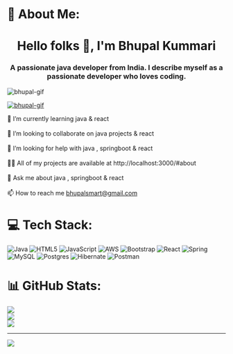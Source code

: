 # 💫 About Me:
<h1 align="center">Hello folks 👋, I'm Bhupal Kummari</h1>
<h3 align="center">A passionate java developer from India. I describe myself as a passionate developer who loves coding.</h3>

<p align="left"> <img src="https://komarev.com/ghpvc/?username=bhupal-gif&label=Profile%20views&color=0e75b6&style=flat" alt="bhupal-gif" /> </p>

<p align="left"> <a href="https://github.com/ryo-ma/github-profile-trophy"><img src="https://github-profile-trophy.vercel.app/?username=bhupal-gif" alt="bhupal-gif" /></a> </p>

🌱 I’m currently learning java & react<br><br>👯 I’m looking to collaborate on java projects & react<br><br>🤝 I’m looking for help with java , springboot & react<br><br>👨‍💻 All of my projects are available at http://localhost:3000/#about<br><br>💬 Ask me about java , springboot & react<br><br>📫 How to reach me bhupalsmart@gmail.com


# 💻 Tech Stack:
![Java](https://img.shields.io/badge/java-%23ED8B00.svg?style=for-the-badge&logo=openjdk&logoColor=white) ![HTML5](https://img.shields.io/badge/html5-%23E34F26.svg?style=for-the-badge&logo=html5&logoColor=white) ![JavaScript](https://img.shields.io/badge/javascript-%23323330.svg?style=for-the-badge&logo=javascript&logoColor=%23F7DF1E) ![AWS](https://img.shields.io/badge/AWS-%23FF9900.svg?style=for-the-badge&logo=amazon-aws&logoColor=white) ![Bootstrap](https://img.shields.io/badge/bootstrap-%238511FA.svg?style=for-the-badge&logo=bootstrap&logoColor=white) ![React](https://img.shields.io/badge/react-%2320232a.svg?style=for-the-badge&logo=react&logoColor=%2361DAFB) ![Spring](https://img.shields.io/badge/spring-%236DB33F.svg?style=for-the-badge&logo=spring&logoColor=white) ![MySQL](https://img.shields.io/badge/mysql-4479A1.svg?style=for-the-badge&logo=mysql&logoColor=white) ![Postgres](https://img.shields.io/badge/postgres-%23316192.svg?style=for-the-badge&logo=postgresql&logoColor=white) ![Hibernate](https://img.shields.io/badge/Hibernate-59666C?style=for-the-badge&logo=Hibernate&logoColor=white) ![Postman](https://img.shields.io/badge/Postman-FF6C37?style=for-the-badge&logo=postman&logoColor=white)
# 📊 GitHub Stats:
![](https://github-readme-stats.vercel.app/api?username=bhupal-gif&theme=radical&hide_border=false&include_all_commits=false&count_private=false)<br/>
![](https://nirzak-streak-stats.vercel.app/?user=bhupal-gif&theme=radical&hide_border=false)<br/>
![](https://github-readme-stats.vercel.app/api/top-langs/?username=bhupal-gif&theme=radical&hide_border=false&include_all_commits=false&count_private=false&layout=compact)

---
[![](https://visitcount.itsvg.in/api?id=bhupal-gif&icon=0&color=0)](https://visitcount.itsvg.in)

<!-- Proudly created with GPRM ( https://gprm.itsvg.in ) -->
